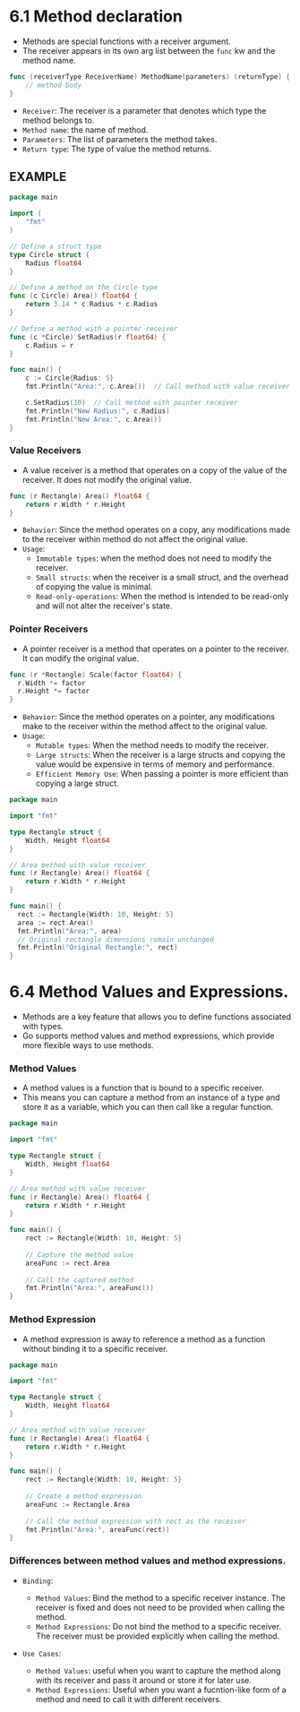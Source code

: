 # 6.1 Method declaration

- Methods are special functions with a receiver argument.
- The receiver appears in its own arg list between the `func` kw and the method name.

```go
func (receiverType ReceiverName) MethodName(parameters) (returnType) {
    // method body
}
```

- `Receiver`: The receiver is a parameter that denotes which type the method belongs to.
- `Method name`: the name of method.
- `Parameters`: The list of parameters the method takes.
- `Return type`: The type of value the method returns.

## EXAMPLE

```go
package main

import (
    "fmt"
)

// Define a struct type
type Circle struct {
    Radius float64
}

// Define a method on the Circle type
func (c Circle) Area() float64 {
    return 3.14 * c.Radius * c.Radius
}

// Define a method with a pointer receiver
func (c *Circle) SetRadius(r float64) {
    c.Radius = r
}

func main() {
    c := Circle{Radius: 5}
    fmt.Println("Area:", c.Area())  // Call method with value receiver

    c.SetRadius(10)  // Call method with pointer receiver
    fmt.Println("New Radius:", c.Radius)
    fmt.Println("New Area:", c.Area())
}
```

### Value Receivers

- A value receiver is a method that operates on a copy of the value of the receiver. It does not modify the original value.

```go
func (r Rectangle) Area() float64 {
    return r.Width * r.Height
}
```

- `Behavior`: Since the method operates on a copy, any modifications made to the receiver within method do not affect the original value.
- `Usage`:
  - `Immutable types`: when the method does not need to modify the receiver.
  - `Small structs`: when the receiver is a small struct, and the overhead of copying the value is minimal.
  - `Read-only-operations`: When the method is intended to be read-only and will not alter the receiver's state.

### Pointer Receivers

- A pointer receiver is a method that operates on a pointer to the receiver. It can modify the original value.

```go
func (r *Rectangle) Scale(factor float64) {
  r.Width *= factor
  r.Height *= factor
}
```

- `Behavior`: Since the method operates on a pointer, any modifications make to the receiver within the method affect to the original value.
- `Usage`:
  - `Mutable types`: When the method needs to modify the receiver.
  - `Large structs`: When the receiver is a large structs and copying the value would be expensive in terms of memory and performance.
  - `Efficient Memory Use`: When passing a pointer is more efficient than copying a large struct.

```go
package main

import "fmt"

type Rectangle struct {
    Width, Height float64
}

// Area method with value receiver
func (r Rectangle) Area() float64 {
    return r.Width * r.Height
}

func main() {
  rect := Rectangle{Width: 10, Height: 5}
  area := rect.Area()
  fmt.Println("Area:", area)
  // Original rectangle dimensions remain unchanged
  fmt.Println("Original Rectangle:", rect)
}
```

# 6.4 Method Values and Expressions.
- Methods are a key feature that allows you to define functions associated with types.
- Go supports method values and method expressions, which provide more flexible ways to use methods.

### Method Values
- A method values is a function that is bound to a specific receiver.
- This means you can capture a method from an instance of a type and store it as a variable, which you can then call like a regular function.

```go
package main

import "fmt"

type Rectangle struct {
    Width, Height float64
}

// Area method with value receiver
func (r Rectangle) Area() float64 {
    return r.Width * r.Height
}

func main() {
    rect := Rectangle{Width: 10, Height: 5}
    
    // Capture the method value
    areaFunc := rect.Area
    
    // Call the captured method
    fmt.Println("Area:", areaFunc())
}
```

### Method Expression
- A method expression is away to reference a method as a function without binding it to a specific receiver.


```go
package main

import "fmt"

type Rectangle struct {
    Width, Height float64
}

// Area method with value receiver
func (r Rectangle) Area() float64 {
    return r.Width * r.Height
}

func main() {
    rect := Rectangle{Width: 10, Height: 5}
    
    // Create a method expression
    areaFunc := Rectangle.Area
    
    // Call the method expression with rect as the receiver
    fmt.Println("Area:", areaFunc(rect))
}
```

### Differences between method values and method expressions.

- `Binding`: 
    - `Method Values`: Bind the method to a specific receiver instance. The receiver is fixed and does not need to be provided when calling the method.
    - `Method Expressions`: Do not bind the method to a specific receiver. The receiver must be provided explicitly when calling the method.

- `Use Cases`:
    - `Method Values`: useful when you want to capture the method along with its receiver and pass it around or store it for later use.
    - `Method Expressions`: Useful when you want a fucntion-like form of a method and need to call it with different receivers.
